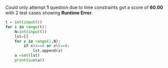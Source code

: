 Could only attempt **1** question due to time constraints got a score of **60.00** with 2 test cases showing **Runtime Error**.


```python
t = int(input()) 
for i in range(t):
    N=int(input())  
    lst=[]
    for x in range(1,N):
        if x%3==0 or x%5==0:
            lst.append(x)
    a =set(lst)
    print(sum(a))
```
